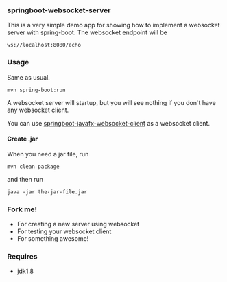 ### springboot-websocket-server

This is a very simple demo app for showing how to implement a websocket server with spring-boot. The websocket endpoint will be

```
ws://localhost:8080/echo
```

### Usage
Same as usual.

```
mvn spring-boot:run
```

A websocket server will startup, but you will see nothing if you don't have any websocket client.

You can use [springboot-javafx-websocket-client](https://github.com/konohiroaki/springboot-javafx-websocket-client) as a websocket client.

#### Create .jar
When you need a jar file, run

```
mvn clean package
```

and then run

```
java -jar the-jar-file.jar
```

### Fork me!
* For creating a new server using websocket
* For testing your websocket client
* For something awesome!

### Requires
* jdk1.8
